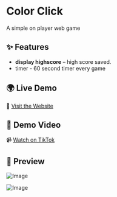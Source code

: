 
#  Color Click
A simple on player web game 

## ✨ Features  
-  **display highscore** – high score saved.
-  timer - 60 second timer every game

## 🌍 Live Demo  
🔗 [Visit the Website](color-click.vercel.app) <!-- Replace with your actual website link -->

## 🎥 Demo Video  
📹 [Watch on TikTok](your-tiktok-video-url) <!-- Replace with your TikTok video link -->


## 📸 Preview  

![Image](https://github.com/user-attachments/assets/46a1a494-f225-4336-9bff-4171bae88b88)

![Image](https://github.com/user-attachments/assets/8cd3a4db-38a1-4f1e-920b-8fd3344fa1cb)

